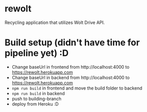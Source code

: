 # rewolt
Recycling application that utilizes Wolt Drive API.

# Build setup (didn't have time for pipeline yet) :D
- Change baseUrl in frontend from http://localhost:4000 to https://rewolt.herokuapp.com
- Change baseUrl in backend from http://localhost:4000 to https://rewolt.herokuapp.com
- `npm run build` in frontend and move the build folder to backend
- `npm run build` in backend
- push to building-branch
- deploy from Heroku
:D